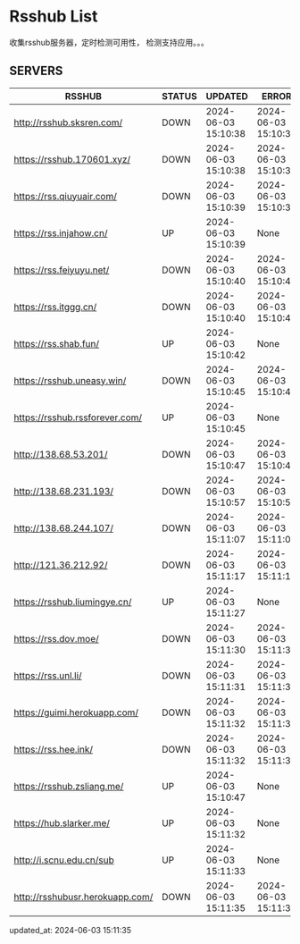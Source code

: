 # Rsshub List

收集rsshub服务器，定时检测可用性， 检测支持应用。。。


## SERVERS

|  RSSHUB   | STATUS  | UPDATED  | ERROR  | TWITTER |  
|  ----  | ----  | ----  | ----  | ---- |  
| http://rsshub.sksren.com/ | DOWN | 2024-06-03 15:10:38 | 2024-06-03 15:10:38 |  
| https://rsshub.170601.xyz/ | DOWN | 2024-06-03 15:10:38 | 2024-06-03 15:10:38 |  
| https://rss.qiuyuair.com/ | DOWN | 2024-06-03 15:10:39 | 2024-06-03 15:10:39 |  
| https://rss.injahow.cn/ | UP | 2024-06-03 15:10:39 | None ||  
| https://rss.feiyuyu.net/ | DOWN | 2024-06-03 15:10:40 | 2024-06-03 15:10:40 |  
| https://rss.itggg.cn/ | DOWN | 2024-06-03 15:10:40 | 2024-06-03 15:10:40 |  
| https://rss.shab.fun/ | UP | 2024-06-03 15:10:42 | None ||  
| https://rsshub.uneasy.win/ | DOWN | 2024-06-03 15:10:45 | 2024-06-03 15:10:45 |  
| https://rsshub.rssforever.com/ | UP | 2024-06-03 15:10:45 | None ||  
| http://138.68.53.201/ | DOWN | 2024-06-03 15:10:47 | 2024-06-03 15:10:47 |  
| http://138.68.231.193/ | DOWN | 2024-06-03 15:10:57 | 2024-06-03 15:10:57 |  
| http://138.68.244.107/ | DOWN | 2024-06-03 15:11:07 | 2024-06-03 15:11:07 |  
| http://121.36.212.92/ | DOWN | 2024-06-03 15:11:17 | 2024-06-03 15:11:17 |  
| https://rsshub.liumingye.cn/ | UP | 2024-06-03 15:11:27 | None ||  
| https://rss.dov.moe/ | DOWN | 2024-06-03 15:11:30 | 2024-06-03 15:11:30 |  
| https://rss.unl.li/ | DOWN | 2024-06-03 15:11:31 | 2024-06-03 15:11:31 |  
| https://guimi.herokuapp.com/ | DOWN | 2024-06-03 15:11:32 | 2024-06-03 15:11:32 |  
| https://rss.hee.ink/ | DOWN | 2024-06-03 15:11:32 | 2024-06-03 15:11:32 |  
| https://rsshub.zsliang.me/ | UP | 2024-06-03 15:10:47 | None |OK|  
| https://hub.slarker.me/ | UP | 2024-06-03 15:11:32 | None ||  
| http://i.scnu.edu.cn/sub | UP | 2024-06-03 15:11:33 | None ||  
| http://rsshubusr.herokuapp.com/ | DOWN | 2024-06-03 15:11:35 | 2024-06-03 15:11:35 |  
  

updated_at: 2024-06-03 15:11:35  
